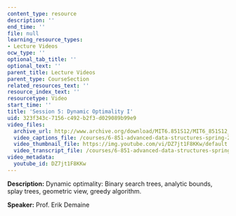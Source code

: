 ```yaml
---
content_type: resource
description: ''
end_time: ''
file: null
learning_resource_types:
- Lecture Videos
ocw_type: ''
optional_tab_title: ''
optional_text: ''
parent_title: Lecture Videos
parent_type: CourseSection
related_resources_text: ''
resource_index_text: ''
resourcetype: Video
start_time: ''
title: 'Session 5: Dynamic Optimality I'
uid: 323f343c-7156-c492-b2f3-d029089b99e9
video_files:
  archive_url: http://www.archive.org/download/MIT6.851S12/MIT6_851S12_lec05_300k.mp4
  video_captions_file: /courses/6-851-advanced-data-structures-spring-2012/9de50c69058353cc8801a1a3dde3e856_DZ7jt1F8KKw.vtt
  video_thumbnail_file: https://img.youtube.com/vi/DZ7jt1F8KKw/default.jpg
  video_transcript_file: /courses/6-851-advanced-data-structures-spring-2012/f56af640ec5ecb2905f73509e566c85b_DZ7jt1F8KKw.pdf
video_metadata:
  youtube_id: DZ7jt1F8KKw
---
```


**Description:** Dynamic optimality: Binary search trees, analytic bounds, splay trees, geometric view, greedy algorithm.

**Speaker:** Prof. Erik Demaine




